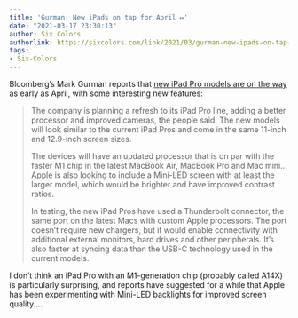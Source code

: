 ```yaml
---
title: 'Gurman: New iPads on tap for April ↦'
date: "2021-03-17 23:30:13"
author: Six Colors
authorlink: https://sixcolors.com/link/2021/03/gurman-new-ipads-on-tap-for-april/
tags:
- Six-Colors
---
```

<p>Bloomberg’s Mark Gurman reports that <a href="https://www.bloomberg.com/news/articles/2021-03-17/apple-nears-launch-of-new-ipads-after-stay-at-home-sales-boost">new iPad Pro models are on the way</a> as early as April, with some interesting new features:</p>
<blockquote><p>
  The company is planning a refresh to its iPad Pro line, adding a better processor and improved cameras, the people said. The new models will look similar to the current iPad Pros and come in the same 11-inch and 12.9-inch screen sizes.</p>
<p>  The devices will have an updated processor that is on par with the faster M1 chip in the latest MacBook Air, MacBook Pro and Mac mini… Apple is also looking to include a Mini-LED screen with at least the larger model, which would be brighter and have improved contrast ratios.</p>
<p>  In testing, the new iPad Pros have used a Thunderbolt connector, the same port on the latest Macs with custom Apple processors. The port doesn’t require new chargers, but it would enable connectivity with additional external monitors, hard drives and other peripherals. It’s also faster at syncing data than the USB-C technology used in the current models.
</p></blockquote>
<p>I don’t think an iPad Pro with an M1-generation chip (probably called A14X) is particularly surprising, and reports have suggested for a while that Apple has been experimenting with Mini-LED backlights for improved screen quality.&#8230;</p>
